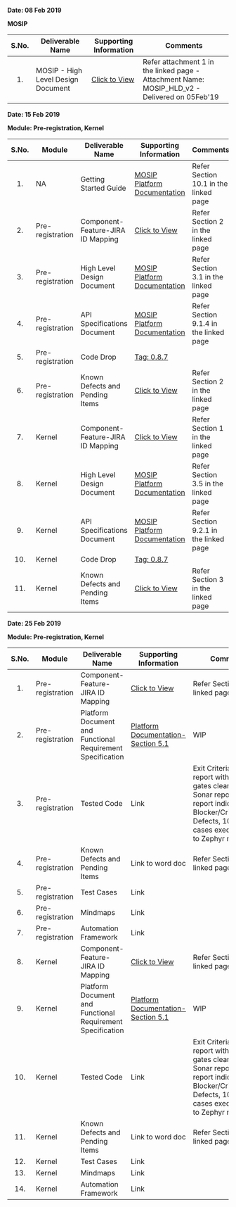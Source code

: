 **Date: 08 Feb 2019** 

**MOSIP**

|**S.No.**| **Deliverable Name**| **Supporting Information**|**Comments**|
|:------:|-----|---|---|
|1.|MOSIP - High Level Design Document|[Click to View](https://github.com/mosip/mosip/wiki/TechnoForte-Deliverables---Attachments)|Refer attachment 1 in the linked page - Attachment Name: MOSIP_HLD_v2 - Delivered on 05Feb'19|


**Date: 15 Feb 2019**

**Module: Pre-registration, Kernel**

|**S.No.**|**Module**|**Deliverable Name**| **Supporting Information**|**Comments**|
|:------:|-----|---|---|---|
|1.|NA|Getting Started Guide|[MOSIP Platform Documentation](https://github.com/mosip/mosip/wiki/Platform-Documentation)|Refer Section 10.1 in the linked page|
|2.|Pre-registration|Component-Feature-JIRA ID Mapping|[Click to View](https://github.com/mosip/mosip/wiki/Component-x-Feature-x-JIRA-ID-Mapping)|Refer Section 2 in the linked page|
|3.|Pre-registration|High Level Design Document|[MOSIP Platform Documentation](https://github.com/mosip/mosip/wiki/Platform-Documentation)|Refer Section 3.1 in the linked page|
|4.|Pre-registration|API Specifications Document|[MOSIP Platform Documentation](https://github.com/mosip/mosip/wiki/Platform-Documentation)|Refer Section 9.1.4 in the linked page|
|5.|Pre-registration|Code Drop|[Tag: 0.8.7](https://github.com/mosip/mosip/releases/tag/0.8.7)||
|6.|Pre-registration|Known Defects and Pending Items|[Click to View](https://github.com/mosip/mosip/wiki/TechnoForte-Deliverables---Attachments)|Refer Section 2 in the linked page|
|7.|Kernel|Component-Feature-JIRA ID Mapping|[Click to View](https://github.com/mosip/mosip/wiki/Component-x-Feature-x-JIRA-ID-Mapping)|Refer Section 1 in the linked page|
|8.|Kernel|High Level Design Document|[MOSIP Platform Documentation](https://github.com/mosip/mosip/wiki/Platform-Documentation)|Refer Section 3.5 in the linked page|
|9.|Kernel|API Specifications Document |[MOSIP Platform Documentation](https://github.com/mosip/mosip/wiki/Platform-Documentation)|Refer Section 9.2.1 in the linked page|
|10.|Kernel|Code Drop|[Tag: 0.8.7](https://github.com/mosip/mosip/releases/tag/0.8.7)||
|11.|Kernel|Known Defects and Pending Items|[Click to View](https://github.com/mosip/mosip/wiki/TechnoForte-Deliverables---Attachments)|Refer Section 3 in the linked page|


**Date: 25 Feb 2019**

**Module: Pre-registration, Kernel**

|**S.No.**|**Module**|**Deliverable Name**| **Supporting Information**|**Comments**|
|:------:|-----|---|---|---|
|1.|Pre-registration|Component-Feature-JIRA ID Mapping|[Click to View](https://github.com/mosip/mosip/wiki/Component-x-Feature-x-JIRA-ID-Mapping)|Refer Section 2 in the linked page|
|2.|Pre-registration|Platform Document and Functional Requirement Specification|[Platform Documentation-Section 5.1](https://github.com/mosip/mosip/wiki/Functional-Requirement-Specification)|WIP|
|3.|Pre-registration|Tested Code|Link|Exit Criteria: Sonar report with all quality gates cleared (link to Sonar report), Zephyr report indicating: No Blocker/Critical/Major Defects, 100% test cases executed (link to Zephyr report)|
|4.|Pre-registration|Known Defects and Pending Items|Link to word doc|Refer Section 2 in the linked page|
|5.|Pre-registration|Test Cases|Link||
|6.|Pre-registration|Mindmaps|Link||
|7.|Pre-registration|Automation Framework|Link||
|8.|Kernel|Component-Feature-JIRA ID Mapping|[Click to View](https://github.com/mosip/mosip/wiki/Component-x-Feature-x-JIRA-ID-Mapping)|Refer Section 1 in the linked page|
|9.|Kernel|Platform Document and Functional Requirement Specification|[Platform Documentation-Section 5.1 ](https://github.com/mosip/mosip/wiki/Functional-Requirement-Specification)|WIP|
|10.|Kernel|Tested Code|Link|Exit Criteria: Sonar report with all quality gates cleared (link to Sonar report), Zephyr report indicating: No Blocker/Critical/Major Defects, 100% test cases executed (link to Zephyr report)|
|11.|Kernel|Known Defects and Pending Items|Link to word doc|Refer Section 3 in the linked page|
|12.|Kernel|Test Cases|Link||
|13.|Kernel|Mindmaps|Link||
|14.|Kernel|Automation Framework|Link||
